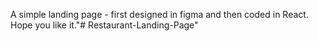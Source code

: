 A simple landing page - first designed in figma and then coded in React. Hope you like it."# Restaurant-Landing-Page" 
